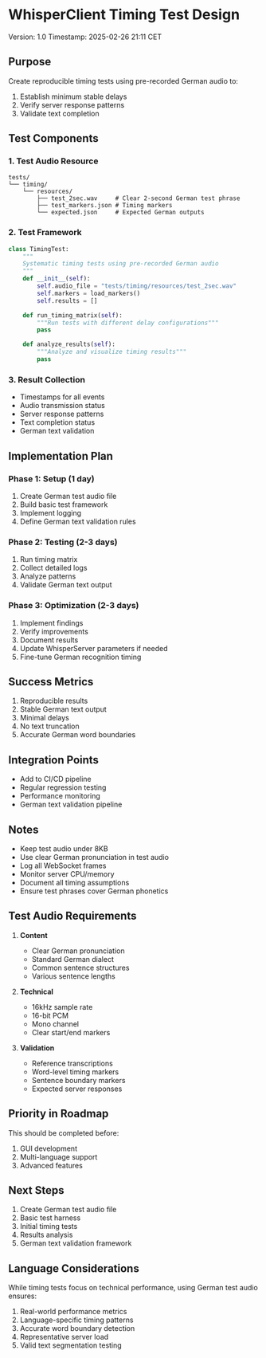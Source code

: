 # WhisperClient Timing Test Design
Version: 1.0
Timestamp: 2025-02-26 21:11 CET

## Purpose
Create reproducible timing tests using pre-recorded German audio to:
1. Establish minimum stable delays
2. Verify server response patterns
3. Validate text completion

## Test Components

### 1. Test Audio Resource
```
tests/
└── timing/
    └── resources/
        ├── test_2sec.wav     # Clear 2-second German test phrase
        ├── test_markers.json # Timing markers
        └── expected.json     # Expected German outputs
```

### 2. Test Framework
```python
class TimingTest:
    """
    Systematic timing tests using pre-recorded German audio
    """
    def __init__(self):
        self.audio_file = "tests/timing/resources/test_2sec.wav"
        self.markers = load_markers()
        self.results = []

    def run_timing_matrix(self):
        """Run tests with different delay configurations"""
        pass

    def analyze_results(self):
        """Analyze and visualize timing results"""
        pass
```

### 3. Result Collection
- Timestamps for all events
- Audio transmission status
- Server response patterns
- Text completion status
- German text validation

## Implementation Plan

### Phase 1: Setup (1 day)
1. Create German test audio file
2. Build basic test framework
3. Implement logging
4. Define German text validation rules

### Phase 2: Testing (2-3 days)
1. Run timing matrix
2. Collect detailed logs
3. Analyze patterns
4. Validate German text output

### Phase 3: Optimization (2-3 days)
1. Implement findings
2. Verify improvements
3. Document results
4. Update WhisperServer parameters if needed
5. Fine-tune German recognition timing

## Success Metrics
1. Reproducible results
2. Stable German text output
3. Minimal delays
4. No text truncation
5. Accurate German word boundaries

## Integration Points
- Add to CI/CD pipeline
- Regular regression testing
- Performance monitoring
- German text validation pipeline

## Notes
- Keep test audio under 8KB
- Use clear German pronunciation in test audio
- Log all WebSocket frames
- Monitor server CPU/memory
- Document all timing assumptions
- Ensure test phrases cover German phonetics

## Test Audio Requirements
1. **Content**
   - Clear German pronunciation
   - Standard German dialect
   - Common sentence structures
   - Various sentence lengths

2. **Technical**
   - 16kHz sample rate
   - 16-bit PCM
   - Mono channel
   - Clear start/end markers

3. **Validation**
   - Reference transcriptions
   - Word-level timing markers
   - Sentence boundary markers
   - Expected server responses

## Priority in Roadmap
This should be completed before:
1. GUI development
2. Multi-language support
3. Advanced features

## Next Steps
1. Create German test audio file
2. Basic test harness
3. Initial timing tests
4. Results analysis
5. German text validation framework

## Language Considerations
While timing tests focus on technical performance, using German test audio ensures:
1. Real-world performance metrics
2. Language-specific timing patterns
3. Accurate word boundary detection
4. Representative server load
5. Valid text segmentation testing
